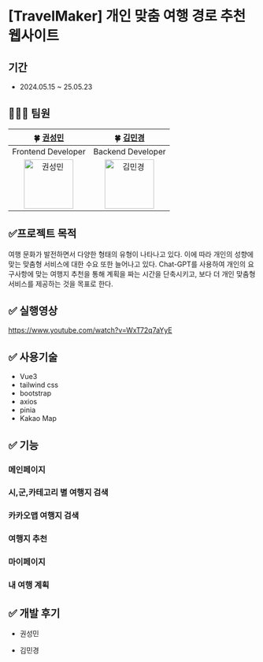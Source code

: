 # [TravelMaker] 개인 맞춤 여행 경로 추천 웹사이트

## 기간
- 2024.05.15 ~ 25.05.23
## 👩‍👧‍👧 팀원

| 🍀 [권성민](https://github.com/kwonja) | 🍀 [김민경](https://github.com/minkyung73) |
| :-----------------------------------: | :-----------------------------------: |
| Frontend Developer | Backend Developer |
| <img src="https://avatars.githubusercontent.com/kwonja" alt="권성민" width="100" /> | <img src="https://avatars.githubusercontent.com/minkyung73" alt="김민경" width="100" /> |

## ✅프로젝트 목적
여행 문화가 발전하면서 다양한 형태의 유형이 나타나고 있다. 이에 따라 개인의 성향에 맞는 맞춤형 서비스에 대한 수요 또한 늘어나고 있다.
Chat-GPT를 사용하여 개인의 요구사항에 맞는 여행지 추천을 통해 계획을 짜는 시간을 단축시키고, 보다 더 개인 맞춤형 서비스를 제공하는 것을 목표로 한다.

## ✅ 실행영상
https://www.youtube.com/watch?v=WxT72q7aYyE

## ✅ 사용기술

- Vue3
- tailwind css
- bootstrap
- axios
- pinia
- Kakao Map

## ✅ 기능

### 메인페이지

### 시,군,카테고리 별 여행지 검색

### 카카오맵 여행지 검색

### 여행지 추천

### 마이페이지

### 내 여행 계획

## ✅ 개발 후기

- 권성민

- 김민경
